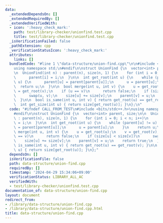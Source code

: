 ```yaml
---
data:
  _extendedDependsOn: []
  _extendedRequiredBy: []
  _extendedVerifiedWith:
  - icon: ':heavy_check_mark:'
    path: test/library-checker/unionfind.test.cpp
    title: test/library-checker/unionfind.test.cpp
  _isVerificationFailed: false
  _pathExtension: cpp
  _verificationStatusIcon: ':heavy_check_mark:'
  attributes:
    links: []
  bundledCode: "#line 1 \"data-structure/union-find.cpp\"\n\n#include <bits/stdc++.h>\n\
    using namespace std;\n#endif\n\nstruct UnionFind {\n  vector<int> parent, size;\n\
    \n  UnionFind(int n) : parent(n), size(n, 1) {\n    for (int i = 0; i < n; i++)\n\
    \      parent[i] = i;\n  }\n\n  int get_root(int u) {\n    while (parent[u] !=\
    \ u) {\n      parent[u] = parent[parent[u]];\n      u = parent[u];\n    }\n  \
    \  return u;\n  }\n\n  bool merge(int u, int v) {\n    u = get_root(u);\n    v\
    \ = get_root(v);\n    if (u == v)\n      return false;\n    if (size[u] < size[v])\n\
    \      swap(u, v);\n    size[u] += size[v];\n    parent[v] = u;\n    return true;\n\
    \  }\n\n  bool is_same(int u, int v) { return get_root(u) == get_root(v); }\n\n\
    \  int get_size(int u) { return size[get_root(u)]; }\n};\n"
  code: "#ifndef CALL_FROM_TEST\n#include <bits/stdc++.h>\nusing namespace std;\n\
    #endif\n\nstruct UnionFind {\n  vector<int> parent, size;\n\n  UnionFind(int n)\
    \ : parent(n), size(n, 1) {\n    for (int i = 0; i < n; i++)\n      parent[i]\
    \ = i;\n  }\n\n  int get_root(int u) {\n    while (parent[u] != u) {\n      parent[u]\
    \ = parent[parent[u]];\n      u = parent[u];\n    }\n    return u;\n  }\n\n  bool\
    \ merge(int u, int v) {\n    u = get_root(u);\n    v = get_root(v);\n    if (u\
    \ == v)\n      return false;\n    if (size[u] < size[v])\n      swap(u, v);\n\
    \    size[u] += size[v];\n    parent[v] = u;\n    return true;\n  }\n\n  bool\
    \ is_same(int u, int v) { return get_root(u) == get_root(v); }\n\n  int get_size(int\
    \ u) { return size[get_root(u)]; }\n};"
  dependsOn: []
  isVerificationFile: false
  path: data-structure/union-find.cpp
  requiredBy: []
  timestamp: '2024-04-29 15:34:06+09:00'
  verificationStatus: LIBRARY_ALL_AC
  verifiedWith:
  - test/library-checker/unionfind.test.cpp
documentation_of: data-structure/union-find.cpp
layout: document
redirect_from:
- /library/data-structure/union-find.cpp
- /library/data-structure/union-find.cpp.html
title: data-structure/union-find.cpp
---
```

